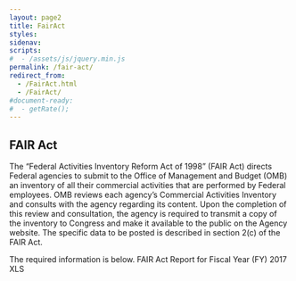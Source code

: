 ```yaml
---
layout: page2
title: FairAct
styles:
sidenav:
scripts:
#  - /assets/js/jquery.min.js
permalink: /fair-act/
redirect_from:
  - /FairAct.html
  - /FairAct/
#document-ready:
#  - getRate();
---
```


## FAIR Act
The “Federal Activities Inventory Reform Act of 1998” (FAIR Act) directs Federal agencies to submit to the Office of Management and Budget (OMB) an inventory of all their commercial activities that are performed by Federal employees. OMB reviews each agency’s Commercial Activities Inventory and consults with the agency regarding its content. Upon the completion of this review and consultation, the agency is required to transmit a copy of the inventory to Congress and make it available to the public on the Agency website. The specific data to be posted is described in section 2(c) of the FAIR Act.



The required information is below.
FAIR Act Report for Fiscal Year (FY) 2017 XLS

<!-- CONTENT END -->
